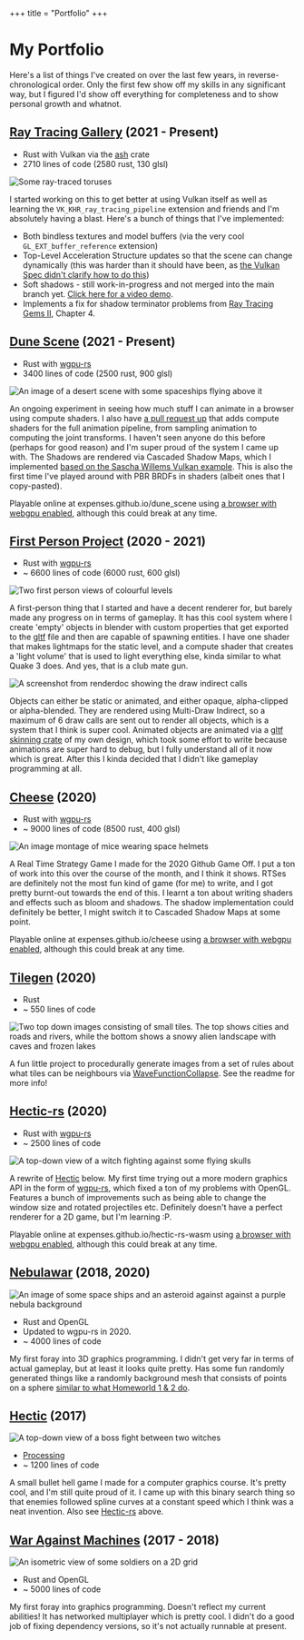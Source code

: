 +++
title = "Portfolio"
+++
# My Portfolio

Here's a list of things I've created on over the last few years, in reverse-chronological order. Only the first few show off my skills in any significant way, but I figured I'd show off everything for completeness and to show personal growth and whatnot.

## [Ray Tracing Gallery](https://github.com/expenses/ray-tracing-gallery) (2021 - Present)

- Rust with Vulkan via the [ash] crate
- 2710 lines of code (2580 rust, 130 glsl)

![Some ray-traced toruses](/ray-tracing-gallery.png)

I started working on this to get better at using Vulkan itself as well as learning the `VK_KHR_ray_tracing_pipeline` extension and friends and I'm absolutely having a blast. Here's a bunch of things that I've implemented:

* Both bindless textures and model buffers (via the very cool `GL_EXT_buffer_reference` extension)
* Top-Level Acceleration Structure updates so that the scene can change dynamically (this was harder than it should have been, as [the Vulkan Spec didn't clarify how to do this](https://github.com/KhronosGroup/Vulkan-Docs/issues/1641))
* Soft shadows - still work-in-progress and not merged into the main branch yet. [Click here for a video demo](/soft_shadows.mp4).
* Implements a fix for shadow terminator problems from [Ray Tracing Gems II], Chapter 4.

## [Dune Scene](https://github.com/expenses/dune_scene) (2021 - Present)

- Rust with [wgpu-rs]
- 3400 lines of code (2500 rust, 900 glsl)

![An image of a desert scene with some spaceships flying above it](/dune_scene.png)

An ongoing experiment in seeing how much stuff I can animate in a browser using compute shaders. I also have [a pull request up](https://github.com/expenses/dune_scene/pull/1) that adds compute shaders for the full animation pipeline, from sampling animation to computing the joint transforms. I haven't seen anyone do this before (perhaps for good reason) and I'm super proud of the system I came up with. The Shadows are rendered via Cascaded Shadow Maps, which I implemented [based on the Sascha Willems Vulkan example](https://github.com/SaschaWillems/Vulkan/tree/master/examples/shadowmappingcascade). This is also the first time I've played around with PBR BRDFs in shaders (albeit ones that I copy-pasted).

Playable online at expenses.github.io/dune_scene using [a browser with webgpu enabled], although this could break at any time.

## [First Person Project](https://github.com/expenses/fps/) (2020 - 2021)

- Rust with [wgpu-rs]
- ~ 6600 lines of code (6000 rust, 600 glsl)

![Two first person views of colourful levels](/fps.png)

A first-person thing that I started and have a decent renderer for, but barely made any progress on in terms of gameplay. It has this cool system where I create 'empty' objects in blender with custom properties that get exported to the [gltf] file and then are capable of spawning entities. I have one shader that makes lightmaps for the static level, and a compute shader that creates a 'light volume' that is used to light everything else, kinda similar to what Quake 3 does. And yes, that is a club mate gun.

![A screenshot from renderdoc showing the draw indirect calls](/fps_draw_indirect.png)

Objects can either be static or animated, and either opaque, alpha-clipped or alpha-blended. They are rendered using Multi-Draw Indirect, so a maximum of 6 draw calls are sent out to render all objects, which is a system that I think is super cool. Animated objects are animated via a [gltf skinning crate](https://github.com/expenses/fps/blob/master/crates/animation/src/lib.rs) of my own design, which took some effort to write because animations are super hard to debug, but I fully understand all of it now which is great. After this I kinda decided that I didn't like gameplay programming at all.

## [Cheese](https://github.com/expenses/cheese) (2020)

- Rust with [wgpu-rs]
- ~ 9000 lines of code (8500 rust, 400 glsl)

![An image montage of mice wearing space helmets](/cheese.png)

A Real Time Strategy Game I made for the 2020 Github Game Off. I put a ton of work into this over the course of the month, and I think it shows. RTSes are definitely not the most fun kind of game (for me) to write, and I got pretty burnt-out towards the end of this. I learnt a ton about writing shaders and effects such as bloom and shadows. The shadow implementation could definitely be better, I might switch it to Cascaded Shadow Maps at some point.

Playable online at expenses.github.io/cheese using [a browser with webgpu enabled], although this could break at any time.

## [Tilegen](https://github.com/expenses/tilegen) (2020)

- Rust
- ~ 550 lines of code

![Two top down images consisting of small tiles. The top shows cities and roads and rivers, while the bottom shows a snowy alien landscape with caves and frozen lakes](/tilegen.png)

A fun little project to procedurally generate images from a set of rules about what tiles can be neighbours via [WaveFunctionCollapse]. See the readme for more info!

## [Hectic-rs](https://github.com/expenses/hectic-rs) (2020)

- Rust with [wgpu-rs]
- ~ 2500 lines of code

![A top-down view of a witch fighting against some flying skulls](/hectic-rs.png)

A rewrite of [Hectic](#hectic-2017) below. My first time trying out a more modern graphics API in the form of [wgpu-rs], which fixed a ton of my problems with OpenGL. Features a bunch of improvements such as being able to change the window size and rotated projectiles etc. Definitely doesn't have a perfect renderer for a 2D game, but I'm learning :P.

Playable online at expenses.github.io/hectic-rs-wasm using [a browser with webgpu enabled], although this could break at any time.

## [Nebulawar](https://github.com/expenses/nebulawar) (2018, 2020)

![An image of some space ships and an asteroid against against a purple nebula background](/nebulawar.png)

- Rust and OpenGL
- Updated to wgpu-rs in 2020.
- ~ 4000 lines of code

My first foray into 3D graphics programming. I didn't get very far in terms of actual gameplay, but at least it looks quite pretty. Has some fun randomly generated things like a randomly background mesh that consists of points on a sphere [similar to what Homeworld 1 & 2 do](https://simonschreibt.de/gat/homeworld-2-backgrounds/).

## [Hectic](https://github.com/expenses/hectic) (2017)

![A top-down view of a boss fight between two witches](/hectic.png)

- [Processing]
- ~ 1200 lines of code

A small bullet hell game I made for a computer graphics course. It's pretty cool, and I'm still quite proud of it. I came up with this binary search thing so that enemies followed spline curves at a constant speed which I think was a neat invention. Also see [Hectic-rs](#hectic-rs-2020) above.

## [War Against Machines](https://github.com/expenses/war-against-machines/) (2017 - 2018)

![An isometric view of some soldiers on a 2D grid](/war-against-machines.png)

- Rust and OpenGL
- ~ 5000 lines of code

My first foray into graphics programming. Doesn't reflect my current abilities! It has networked multiplayer which is pretty cool. I didn't do a good job of fixing dependency versions, so it's not actually runnable at present.

[a browser with webgpu enabled]: https://github.com/gpuweb/gpuweb/wiki/Implementation-Status#firefox
[Processing]: https://processing.org/
[wgpu-rs]: https://github.com/gfx-rs/wgpu-rs
[gltf]: https://github.com/KhronosGroup/glTF
[ash]: https://crates.io/crates/ash
[WaveFunctionCollapse]: https://github.com/mxgmn/WaveFunctionCollapse
[Ray Tracing Gems II]: https://link.springer.com/content/pdf/10.1007%2F978-1-4842-7185-8.pdf
